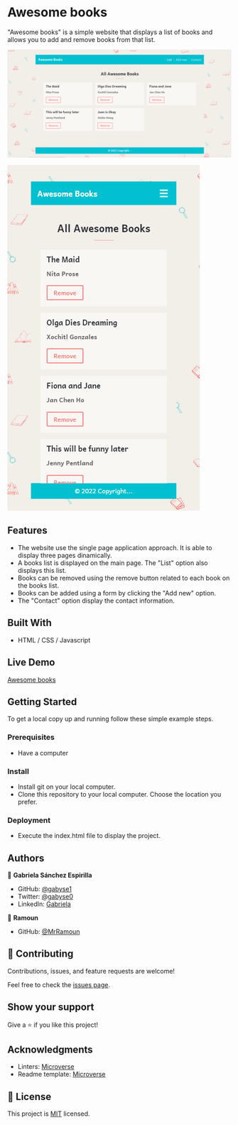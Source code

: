 # Awesome books

"Awesome books" is a simple website that displays a list of books and allows you to add and remove books from that list.

![screenshot desktop](./screenshot-desktop.png)

![screenshot mobile](./screenshot-mobile.png)

## Features

- The website use the single page application approach. It is able to display three pages dinamically.
- A books list is displayed on the main page. The "List" option also displays this list.
- Books can be removed using the remove button related to each book on the books list.
- Books can be added using a form by clicking the "Add new" option.
- The "Contact" option display the contact information.


## Built With

- HTML / CSS / Javascript

## Live Demo

[Awesome books](https://gabyse1.github.io/repo-awesome-books/)


## Getting Started


To get a local copy up and running follow these simple example steps.

### Prerequisites

- Have a computer

### Install

- Install git on your local computer.
- Clone this repository to your local computer. Choose the location you prefer.

### Deployment

- Execute the index.html file to display the project.


## Authors

👤 **Gabriela Sánchez Espirilla**

- GitHub: [@gabyse1](https://github.com/gabyse1)
- Twitter: [@gabyse0](https://twitter.com/gabyse0)
- LinkedIn: [Gabriela](https://www.linkedin.com/in/gabriela-s%C3%A1nchez-espirilla-83011b225/)

👤 **Ramoun**

- GitHub: [@MrRamoun](https://github.com/MrRamoun)


## 🤝 Contributing

Contributions, issues, and feature requests are welcome!

Feel free to check the [issues page](../../issues/).

## Show your support

Give a ⭐️ if you like this project!

## Acknowledgments

- Linters: [Microverse](https://github.com/microverseinc/linters-config)
- Readme template: [Microverse](https://github.com/microverseinc/readme-template)

## 📝 License

This project is [MIT](./MIT.md) licensed.